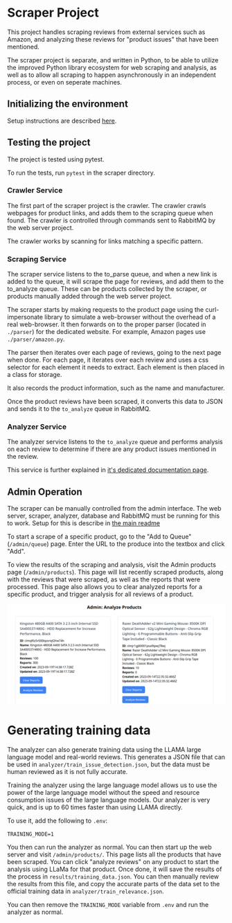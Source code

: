 # Scraper Project

This project handles scraping reviews from external services such as Amazon, and analyzing these reviews for "product issues" that have been mentioned.

The scraper project is separate, and written in Python, to be able to utilize the improved Python library ecosystem for web scraping and analysis, as well as to allow all scraping to happen asynchronously in an independent process, or even on seperate machines.

## Initializing the environment

Setup instructions are described [here](../README.md#scraper).

## Testing the project

The project is tested using pytest.

To run the tests, run `pytest` in the scraper directory.

### Crawler Service

The first part of the scraper project is the crawler. The crawler crawls webpages for product links, and adds them to the scraping queue when found. The crawler is controlled through commands sent to RabbitMQ by the web server project.

The crawler works by scanning for links matching a specific pattern.

### Scraping Service

The scraper service listens to the to_parse queue, and when a new link is added to the queue, it will scrape the page for reviews, and add them to the to_analyze queue. These can be products collected by the scraper, or products manually added through the web server project.

The scraper starts by making requests to the product page using the curl-impersonate library to simulate a web-browser without the overhead of a real web-browser. It then forwards on to the proper parser (located in `./parser`) for the dedicated website. For example, Amazon pages use `./parser/amazon.py`.

The parser then iterates over each page of reviews, going to the next page when done. For each page, it iterates over each review and uses a css selector for each element it needs to extract. Each element is then placed in a class for storage.

It also records the product information, such as the name and manufacturer.

Once the product reviews have been scraped, it converts this data to JSON and sends it to the `to_analyze` queue in RabbitMQ.

### Analyzer Service

The analyzer service listens to the `to_analyze` queue and performs analysis on each review to determine if there are any product issues mentioned in the review.

This service is further explained in [it's dedicated documentation page](analyzer/README.md).

## Admin Operation

The scraper can be manually controlled from the admin interface. The web server, scraper, analyzer, database and RabbitMQ must be running for this to work. Setup for this is describe in [the main readme](../README.md)

To start a scrape of a specific product, go to the "Add to Queue" (`/admin/queue`) page. Enter the URL to the produce into the textbox and click "Add".

To view the results of the scraping and analysis, visit the Admin products page (`/admin/products`). This page will list recently scraped products, along with the reviews that were scraped, as well as the reports that were processed. This page also allows you to clear analyzed reports for a specific product, and trigger analysis for all reviews of a product.

![Admin Products Page](docs/images/admin-products.png)

# Generating training data

The analyzer can also generate training data using the LLAMA large language model and real-world reviews. This generates a JSON file that can be used in `analyzer/train_issue_detection.json`, but the data must be human reviewed as it is not fully accurate.

Training the analyzer using the large language model allows us to use the power of the large language model without the speed and resource consumption issues of the large language models. Our analyzer is very quick, and is up to 60 times faster than using LLAMA directly.

To use it, add the following to `.env`:

```
TRAINING_MODE=1
```

You then can run the analyzer as normal. You can then start up the web server and visit `/admin/products/`. This page lists all the products that have been scraped. You can click "analyze reviews" on any product to start the analysis using LLaMa for that product. Once done, it will save the results of the process in `results/training_data.json`. You can then manually review the results from this file, and copy the accurate parts of the data set to the official training data in `analyzer/train_relevance.json`.

You can then remove the `TRAINING_MODE` variable from `.env` and run the analyzer as normal.